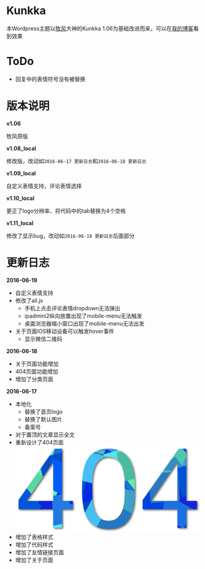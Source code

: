# Kunkka
本Wordpress主题以[牧风](https://mufeng.me/)大神的Kunkka 1.06为基础改进而来，可以在[我的博客](http://agatelee.cn)看到效果



# ToDo

* 回复中的表情符号没有被替换


# 版本说明

**v1.06**

牧风原版

**v1.08_local**

修改版，改动如`2016-06-17 更新日志`和`2016-06-18 更新日志`

**v1.09_local**

自定义表情支持，评论表情选择


**v1.10_local**

更正了logo分辨率、将代码中的tab替换为4个空格

**v1.11_local**

修改了显示bug，改动如`2016-06-19 更新日志`后面部分




# 更新日志

**2016-06-19**

* 自定义表情支持
* 修改了all.js
  * 手机上点击评论表情dropdown无法弹出
  * ipadmini2纵向放置出现了mobile-menu无法触发
  * 桌面浏览器缩小窗口出现了mobile-menu无法出发
* 关于页面IOS移动设备可以触发hover事件
  * 显示微信二维码


**2016-06-18**

* 关于页面功能增加
* 404页面功能增加
* 增加了分类页面


**2016-06-17**

* 本地化
  * 替换了首页logo
  * 替换了默认图片
  * 备案号
* 对于置顶的文章显示全文
* 重新设计了404页面
  ![](public/images/404.png)
* 增加了表格样式
* 增加了代码样式
* 增加了友情链接页面
* 增加了关于页面
